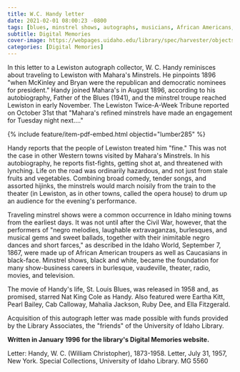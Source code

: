 ```yaml
---
title: W.C. Handy letter
date: 2021-02-01 08:00:23 -0800
tags: [blues, minstrel shows, autographs, musicians, African Americans, Blacks, Lewiston]
subtitle: Digital Memories
cover-image: https://webpages.uidaho.edu/library/spec/harvester/objects/mg5560.jpg
categories: [Digital Memories]
---
```


In this letter to a Lewiston autograph collector, W. C. Handy reminisces about traveling to Lewiston with Mahara's Minstrels. He pinpoints 1896 "when McKinley and Bryan were the republican and democratic nominees for president." Handy joined Mahara's in August 1896, according to his autobiography, Father of the Blues (1941), and the minstrel troupe reached Lewiston in early November. The Lewiston Twice-A-Week Tribune reported on October 31st that "Mahara's refined minstrels have made an engagement for Tuesday night next...."

{% include feature/item-pdf-embed.html objectid="lumber285" %}

Handy reports that the people of Lewiston treated him "fine." This was not the case in other Western towns visited by Mahara's Minstrels. In his autobiography, he reports fist-fights, getting shot at, and threatened with lynching. Life on the road was ordinarily hazardous, and not just from stale fruits and vegetables. Combining broad comedy, tender songs, and assorted hijinks, the minstrels would march noisily from the train to the theater (in Lewiston, as in other towns, called the opera house) to drum up an audience for the evening's performance.

Traveling minstrel shows were a common occurrence in Idaho mining towns from the earliest days. It was not until after the Civil War, however, that the performers of "negro melodies, laughable extravaganzas, burlesques, and musical gems and sweet ballads, together with their inimitable negro dances and short farces," as described in the Idaho World, September 7, 1867, were made up of African American troupers as well as Caucasians in black-face. Minstrel shows, black and white, became the foundation for many show-business careers in burlesque, vaudeville, theater, radio, movies, and television.

The movie of Handy's life, St. Louis Blues, was released in 1958 and, as promised, starred Nat King Cole as Handy. Also featured were Eartha Kitt, Pearl Bailey, Cab Calloway, Mahalia Jackson, Ruby Dee, and Ella Fitzgerald.

Acquisition of this autograph letter was made possible with funds provided by the Library Associates, the "friends" of the University of Idaho Library.

**Written in January 1996 for the library's Digital Memories website.**

Letter: Handy, W. C. (William Christopher), 1873-1958. Letter, July 31, 1957, New York. Special Collections, University of Idaho Library. MG 5560